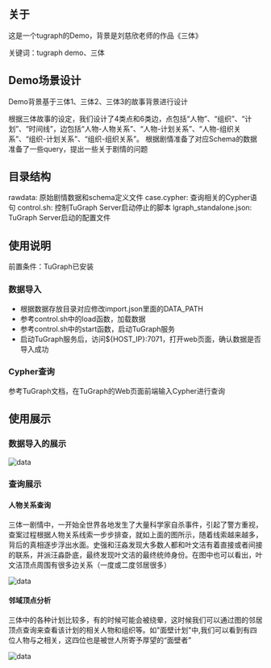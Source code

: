 ## 关于
这是一个tugraph的Demo，背景是刘慈欣老师的作品《三体》

关键词：tugraph demo、三体

## Demo场景设计
Demo背景基于三体1、三体2、三体3的故事背景进行设计

根据三体故事的设定，我们设计了4类点和6类边，点包括“人物”、“组织”、“计划”、“时间线”，边包括“人物-人物关系”、“人物-计划关系”、“人物-组织关系”、“组织-计划关系”、“组织-组织关系”。
根据剧情准备了对应Schema的数据
准备了一些query，提出一些关于剧情的问题

## 目录结构
rawdata: 原始剧情数据和schema定义文件
case.cypher: 查询相关的Cypher语句
control.sh: 控制TuGraph Server启动停止的脚本
lgraph_standalone.json: TuGraph Server启动的配置文件

## 使用说明
前置条件：TuGraph已安装

### 数据导入

- 根据数据存放目录对应修改import.json里面的DATA_PATH
- 参考control.sh中的load函数，加载数据
- 参考control.sh中的start函数，启动TuGraph服务
- 启动TuGraph服务后，访问${HOST_IP}:7071，打开web页面，确认数据是否导入成功

### Cypher查询

参考TuGraph文档，在TuGraph的Web页面前端输入Cypher进行查询

## 使用展示

### 数据导入的展示

![data](../../../images/three-body-data.png)


### 查询展示

#### 人物关系查询
三体一剧情中，一开始全世界各地发生了大量科学家自杀事件，引起了警方重视，查案过程根据人物关系线索一步步排查，就如上面的图所示，随着线索越来越多，背后的真相逐步浮出水面。史强和汪淼发现大多数人都和叶文洁有着直接或者间接的联系，并派汪淼卧底，最终发现叶文洁的最终统帅身份。在图中也可以看出，叶文洁顶点周围有很多边关系（一度或二度邻居很多）

![data](../../..//images/three-body-cypher1.png)

#### 邻域顶点分析
三体中的各种计划比较多，有的时候可能会被绕晕，这时候我们可以通过图的邻居顶点查询来查看该计划的相关人物和组织等。如"面壁计划"中,我们可以看到有四位人物与之相关，这四位也是被世人所寄予厚望的“面壁者”

![data](../../..//images/three-body-cypher2.png)
